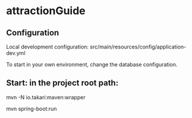 # attractionGuide

## Configuration

Local development configuration: src/main/resources/config/application-dev.yml

To start in your own environment, change the database configuration.

## Start: in the project root path:

mvn -N io.takari:maven:wrapper

mvn spring-boot:run

